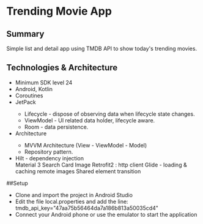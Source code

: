 # Trending Movie App

## Summary

Simple list and detail app using TMDB API to show today's trending movies.

## Technologies & Architecture
<ul>
  <li>Minimum SDK level 24</li>
  <li>Android, Kotlin </li>
  <li>Coroutines</li>
  <li>JetPack</li>
      <ul>
        <li>Lifecycle - dispose of observing data when lifecycle state changes.</li>
        <li>ViewModel - UI related data holder, lifecycle aware.</li>
        <li>Room - data persistence.</li>
      </ul>
   <li>Architecture</li>
        <ul>
          <li>MVVM Architecture (View - ViewModel - Model)</li>
          <li>Repository pattern.</li>
        </ul>
  <li>Hilt - dependency injection</li>
  Material 3
  Search
  Card
  Image
  Retrofit2 : http client
  Glide - loading & caching remote images
  Shared element transition
</ul>

##Setup

- Clone and import the project in Android Studio
- Edit the file local.properties and add the line: tmdb_api_key="47aa75b56464da7a186b813a50035cd4"
- Connect your Android phone or use the emulator to start the application


